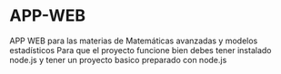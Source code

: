 # APP-WEB
APP WEB para las materias de Matemáticas avanzadas y modelos estadísticos
Para que el proyecto funcione bien debes tener instalado node.js y tener un proyecto basico preparado con node.js
